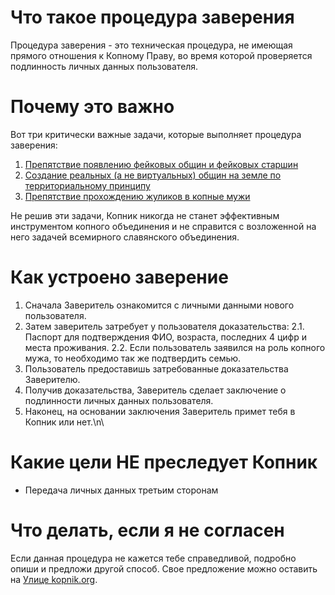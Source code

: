 # Что такое процедура заверения

Процедура заверения - это техническая процедура, не имеющая прямого отношения к Копному Праву, во время которой проверяется подлинность личных данных пользователя.

# Почему это важно

Вот три критически важные задачи, которые выполняет процедура заверения:

1. [Препятствие появлению фейковых общин и фейковых старшин](why-passport.md)
2. [Создание реальных (а не виртуальных) общин на земле по территориальному принципу](why-placement.md)
3. [Препятствие прохождению жуликов в копные мужи](why-family.md)

Не решив эти задачи, Копник никогда не станет эффективным инструментом копного объединения и не справится с возложенной на него задачей всемирного славянского объединения.

# Как устроено заверение

1. Сначала Заверитель ознакомится с личными данными нового пользователя.
2. Затем заверитель затребует у пользователя доказательства:
   2.1. Паспорт для подтверждения ФИО, возраста, последних 4 цифр и места проживания.
   2.2. Если пользователь заявился на роль копного мужа, то необходимо так же подтвердить семью.
3. Пользователь предоставишь затребованные доказательства Заверителю.
4. Получив доказательства, Заверитель сделает заключение о подлинности личных данных пользователя.
5. Наконец, на основании заключения Заверитель примет тебя в Копник или нет.\n\
# Какие цели НЕ преследует Копник

 - Передача личных данных третьим сторонам

# Что делать, если я не согласен

Если данная процедура не кажется тебе справедливой, подробно опиши и предложи другой способ. Свое предложение можно оставить на [Улице kopnik.org](https://vk.me/join/gPg9/g6wjgknBe034BdDdOdcjvU1MtJKZ7o=).

